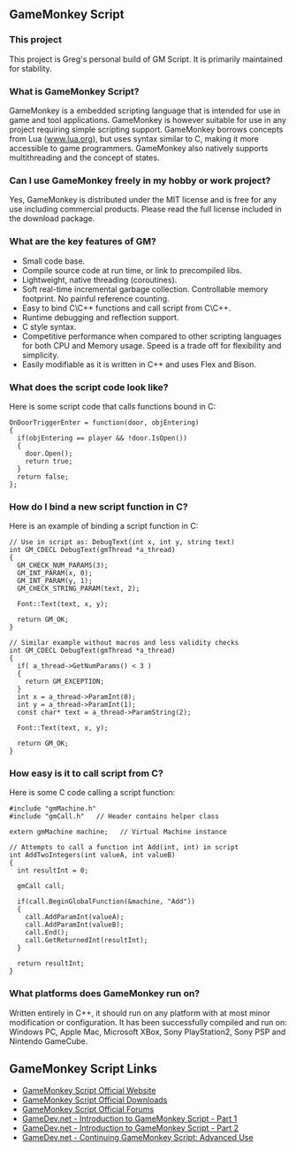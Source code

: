 ## GameMonkey Script

### This project

This project is Greg's personal build of GM Script. It is primarily maintained for stability.

### What is GameMonkey Script?

GameMonkey is a embedded scripting language that is intended for use in game and tool applications. GameMonkey is however suitable for use in any project requiring simple scripting support. GameMonkey borrows concepts from Lua (www.lua.org), but uses syntax similar to C, making it more accessible to game programmers. GameMonkey also natively supports multithreading and the concept of states.

### Can I use GameMonkey freely in my hobby or work project?

Yes, GameMonkey is distributed under the MIT license and is free for any use including commercial products. Please read the full license included in the download package.

### What are the key features of GM?

* Small code base.
* Compile source code at run time, or link to precompiled libs.
* Lightweight, native threading (coroutines).
* Soft real-time incremental garbage collection. Controllable memory footprint. No painful reference counting.
* Easy to bind C\C++ functions and call script from C\C++.
* Runtime debugging and reflection support.
* C style syntax.
* Competitive performance when compared to other scripting languages for both CPU and Memory usage. Speed is a trade off for flexibility and simplicity.
* Easily modifiable as it is written in C++ and uses Flex and Bison.

### What does the script code look like?

Here is some script code that calls functions bound in C:

```
OnDoorTriggerEnter = function(door, objEntering)
{
  if(objEntering == player && !door.IsOpen())
  {
    door.Open();
    return true;
  }
  return false;
};
```

### How do I bind a new script function in C?

Here is an example of binding a script function in C:

```
// Use in script as: DebugText(int x, int y, string text)
int GM_CDECL DebugText(gmThread *a_thread)
{
  GM_CHECK_NUM_PARAMS(3);
  GM_INT_PARAM(x, 0);
  GM_INT_PARAM(y, 1);
  GM_CHECK_STRING_PARAM(text, 2);  
  
  Font::Text(text, x, y);
  
  return GM_OK;
}

// Similar example without macros and less validity checks
int GM_CDECL DebugText(gmThread *a_thread)
{
  if( a_thread->GetNumParams() < 3 )
  {
    return GM_EXCEPTION;
  }
  int x = a_thread->ParamInt(0);
  int y = a_thread->ParamInt(1);
  const char* text = a_thread->ParamString(2);
  
  Font::Text(text, x, y);
  
  return GM_OK;
}

```

### How easy is it to call script from C?

Here is some C code calling a script function:

```
#include "gmMachine.h"
#include "gmCall.h"   // Header contains helper class

extern gmMachine machine;   // Virtual Machine instance

// Attempts to call a function int Add(int, int) in script
int AddTwoIntegers(int valueA, int valueB)
{
  int resultInt = 0;

  gmCall call;

  if(call.BeginGlobalFunction(&machine, "Add"))
  {
    call.AddParamInt(valueA);
    call.AddParamInt(valueB);
    call.End();
    call.GetReturnedInt(resultInt);
  }

  return resultInt;
}
```

### What platforms does GameMonkey run on?

Written entirely in C++, it should run on any platform with at most minor modification or configuration. It has been successfully compiled and run on: Windows PC, Apple Mac, Microsoft XBox, Sony PlayStation2, Sony PSP and Nintendo GameCube. 

## GameMonkey Script Links

* [GameMonkey Script Official Website](http://www.gmscript.com)
* [GameMonkey Script Official Downloads](http://www.gmscript.com/gamemonkey/downloads/)
* [GameMonkey Script Official Forums](http://www.gmscript.com/gamemonkey/forum/)
* [GameDev.net - Introduction to GameMonkey Script - Part 1](http://www.gamedev.net/page/resources/_/technical/apis-and-tools/introduction-to-gamemonkey-script-r3297)
* [GameDev.net - Introduction to GameMonkey Script - Part 2](http://www.gamedev.net/page/resources/_/technical/game-programming/introduction-to-gamemonkey-script-part-2-r2296)
* [GameDev.net - Continuing GameMonkey Script: Advanced Use](http://www.gamedev.net/page/resources/_/technical/game-programming/continuing-gamemonkey-script-advanced-use-r2666)
